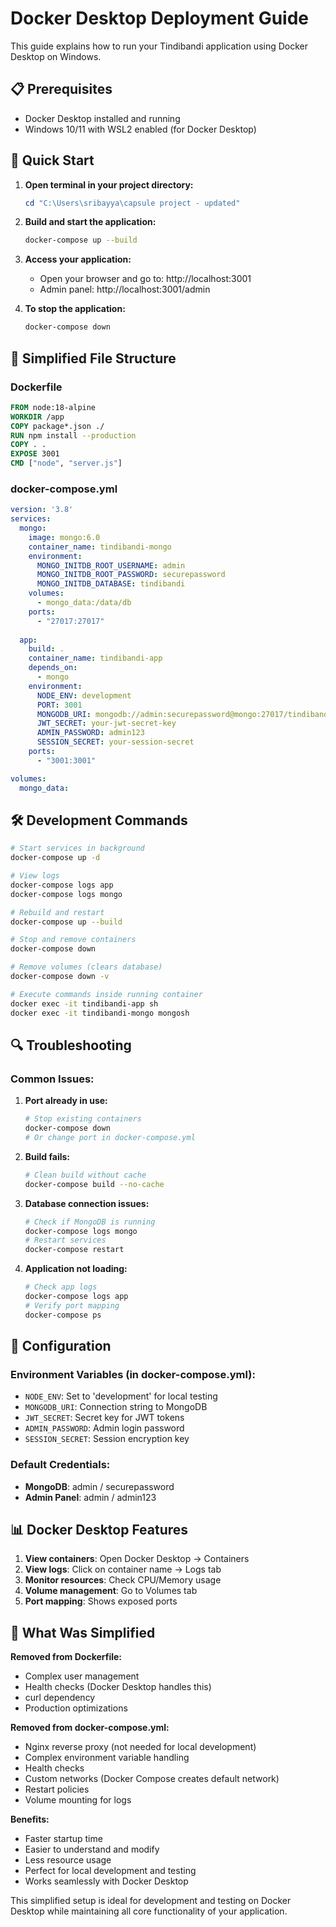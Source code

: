 # Docker Desktop Deployment Guide

This guide explains how to run your Tindibandi application using Docker Desktop on Windows.

## 📋 Prerequisites

- Docker Desktop installed and running
- Windows 10/11 with WSL2 enabled (for Docker Desktop)

## 🚀 Quick Start

1. **Open terminal in your project directory:**
   ```powershell
   cd "C:\Users\sribayya\capsule project - updated"
   ```

2. **Build and start the application:**
   ```bash
   docker-compose up --build
   ```

3. **Access your application:**
   - Open your browser and go to: http://localhost:3001
   - Admin panel: http://localhost:3001/admin

4. **To stop the application:**
   ```bash
   docker-compose down
   ```

## 📁 Simplified File Structure

### Dockerfile
```dockerfile
FROM node:18-alpine
WORKDIR /app
COPY package*.json ./
RUN npm install --production
COPY . .
EXPOSE 3001
CMD ["node", "server.js"]
```

### docker-compose.yml
```yaml
version: '3.8'
services:
  mongo:
    image: mongo:6.0
    container_name: tindibandi-mongo
    environment:
      MONGO_INITDB_ROOT_USERNAME: admin
      MONGO_INITDB_ROOT_PASSWORD: securepassword
      MONGO_INITDB_DATABASE: tindibandi
    volumes:
      - mongo_data:/data/db
    ports:
      - "27017:27017"
  
  app:
    build: .
    container_name: tindibandi-app
    depends_on:
      - mongo
    environment:
      NODE_ENV: development
      PORT: 3001
      MONGODB_URI: mongodb://admin:securepassword@mongo:27017/tindibandi?authSource=admin
      JWT_SECRET: your-jwt-secret-key
      ADMIN_PASSWORD: admin123
      SESSION_SECRET: your-session-secret
    ports:
      - "3001:3001"

volumes:
  mongo_data:
```

## 🛠️ Development Commands

```bash
# Start services in background
docker-compose up -d

# View logs
docker-compose logs app
docker-compose logs mongo

# Rebuild and restart
docker-compose up --build

# Stop and remove containers
docker-compose down

# Remove volumes (clears database)
docker-compose down -v

# Execute commands inside running container
docker exec -it tindibandi-app sh
docker exec -it tindibandi-mongo mongosh
```

## 🔍 Troubleshooting

### Common Issues:

1. **Port already in use:**
   ```bash
   # Stop existing containers
   docker-compose down
   # Or change port in docker-compose.yml
   ```

2. **Build fails:**
   ```bash
   # Clean build without cache
   docker-compose build --no-cache
   ```

3. **Database connection issues:**
   ```bash
   # Check if MongoDB is running
   docker-compose logs mongo
   # Restart services
   docker-compose restart
   ```

4. **Application not loading:**
   ```bash
   # Check app logs
   docker-compose logs app
   # Verify port mapping
   docker-compose ps
   ```

## 🔧 Configuration

### Environment Variables (in docker-compose.yml):
- `NODE_ENV`: Set to 'development' for local testing
- `MONGODB_URI`: Connection string to MongoDB
- `JWT_SECRET`: Secret key for JWT tokens
- `ADMIN_PASSWORD`: Admin login password
- `SESSION_SECRET`: Session encryption key

### Default Credentials:
- **MongoDB**: admin / securepassword
- **Admin Panel**: admin / admin123

## 📊 Docker Desktop Features

1. **View containers**: Open Docker Desktop → Containers
2. **View logs**: Click on container name → Logs tab
3. **Monitor resources**: Check CPU/Memory usage
4. **Volume management**: Go to Volumes tab
5. **Port mapping**: Shows exposed ports

## 🎯 What Was Simplified

**Removed from Dockerfile:**
- Complex user management
- Health checks (Docker Desktop handles this)
- curl dependency
- Production optimizations

**Removed from docker-compose.yml:**
- Nginx reverse proxy (not needed for local development)
- Complex environment variable handling
- Health checks
- Custom networks (Docker Compose creates default network)
- Restart policies
- Volume mounting for logs

**Benefits:**
- Faster startup time
- Easier to understand and modify
- Less resource usage
- Perfect for local development and testing
- Works seamlessly with Docker Desktop

This simplified setup is ideal for development and testing on Docker Desktop while maintaining all core functionality of your application.
